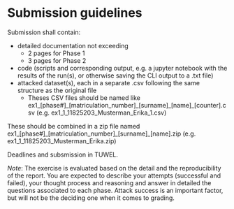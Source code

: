 # Submission guidelines

Submission shall contain:
- detailed documentation not exceeding 
  - 2 pages for Phase 1
  - 3 pages for Phase 2 
- code (scripts and corresponding output, e.g. a jupyter notebook with the results of the run(s), or otherwise saving the CLI output to a .txt file)
- attacked dataset(s), each in a separate .csv following the same structure as the original file
  - Theses CSV files should be named like ex1_[phase#]\_[matriculation_number]\_[surname]\_[name]_[counter].csv (e.g. ex1_1_11825203_Musterman_Erika_1.csv)

These should be combined in a zip file named ex1_[phase#]\_[matriculation_number]\_[surname]\_[name].zip (e.g. ex1_1_11825203_Musterman_Erika.zip)

Deadlines and subsmission in TUWEL.

_Note_: The exercise is evaluated based on the detail and the reproducibility of the report. 
You are expected to describe your attempts (successful and failed), your thought process and reasoning and answer in detailed the questions associated to each phase.
Attack success is an important factor, but will not be the deciding one when it comes to grading. 
